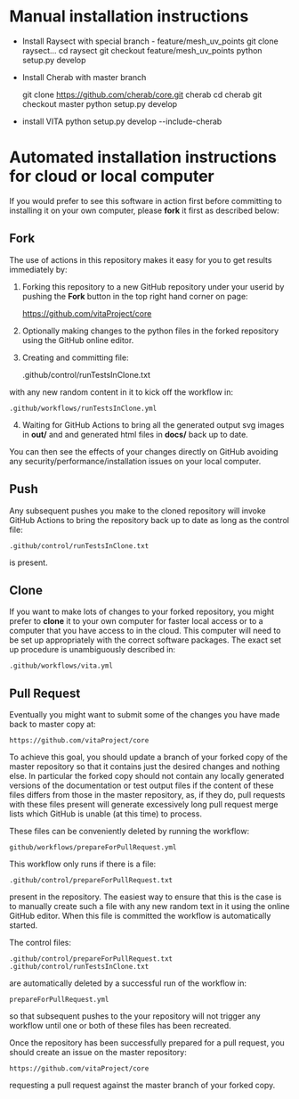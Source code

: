 # Manual installation instructions

- Install Raysect with special branch - feature/mesh_uv_points
    git clone raysect...
    cd raysect
    git checkout feature/mesh_uv_points
    python setup.py develop

- Install Cherab with master branch

    git clone https://github.com/cherab/core.git cherab
    cd cherab
    git checkout master
    python setup.py develop

- install VITA
    python setup.py develop --include-cherab

# Automated installation instructions for cloud or local computer

If you would prefer to see this software in action first before committing to
installing it on your own computer, please **fork** it first as described
below:

## Fork

The use of actions in this repository makes it easy for you to get results
immediately by:

1. Forking this repository to a new GitHub repository under your userid by
pushing the **Fork** button in the top right hand corner on page:

    https://github.com/vitaProject/core

2. Optionally making changes to the python files in the forked repository using
the GitHub online editor.

3. Creating and committing file:

    .github/control/runTestsInClone.txt

with any new random content in it to kick off the workflow in:

    .github/workflows/runTestsInClone.yml

4. Waiting for GitHub Actions to bring all the generated output svg images in
**out/** and and generated html files in **docs/** back up to date.

You can then see the effects of your changes directly on GitHub avoiding any
security/performance/installation issues on your local computer.

## Push

Any subsequent pushes you make to the cloned repository will invoke GitHub
Actions to bring the repository back up to date as long as the control file:

    .github/control/runTestsInClone.txt

is present.

## Clone

If you want to make lots of changes to your forked repository, you might prefer
to **clone** it to your own computer for faster local access or to a computer
that you have access to in the cloud.  This computer will need to be set up
appropriately with the correct software packages. The exact set up procedure is
unambiguously described in:

    .github/workflows/vita.yml

## Pull Request

Eventually you might want to submit some of the changes you have made back to
master copy at:

    https://github.com/vitaProject/core

To achieve this goal, you should update a branch of your forked copy of the
master repository so that it contains just the desired changes and nothing
else. In particular the forked copy should not contain any locally generated
versions of the documentation or test output files if the content of these
files differs from those in the master repository, as, if they do, pull
requests with these files present will generate excessively long pull request
merge lists which GitHub is unable (at this time) to process.

These files can be conveniently deleted by running the workflow:

    github/workflows/prepareForPullRequest.yml

This workflow only runs if there is a file:

    .github/control/prepareForPullRequest.txt

present in the repository. The easiest way to ensure that this is the case is
to manually create such a file with any new random text in it using the online
GitHub editor.  When this file is committed the workflow is automatically
started.

The control files:

    .github/control/prepareForPullRequest.txt
    .github/control/runTestsInClone.txt

are automatically deleted by a successful run of the workflow in:

    prepareForPullRequest.yml

so that subsequent pushes to the your repository will not trigger any workflow
until one or both of these files has been recreated.

Once the repository has been successfully prepared for a pull request, you
should create an issue on the master repository:

    https://github.com/vitaProject/core

requesting a pull request against the master branch of your forked copy.
